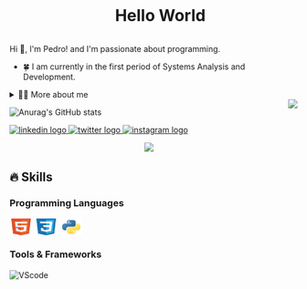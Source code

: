 <!--título-->
<div id="user-content-toc">
  <ul align="center">
    <summary><h1 style="display: inline-block">Hello World</h1></summary>
</div>

<!-- Presentation -->
<p>
  Hi 👋, I'm Pedro! and I'm passionate about programming.

  - 🍀 I am currently in the first period of Systems Analysis and Development.
</p>

<!-- Dropdown -->
<details>
  <summary>👨‍💻 More about me</summary>

  - 💬 Hi, I'm Pedro, a 19 year old Brazilian who is currently studying programming and English.

  - ⚡ I really like the technology area in general, in my free time I play electronic games and listen to music.
</details>

<!-- GIF pokemon-->
<img align="right" height="171" src="https://i.gifer.com/LmPD.gif"  />

<!-- GithubStats -->
![Anurag's GitHub stats](https://github-readme-stats.vercel.app/api?username=pedraozl&show_icons=true&theme=midnight-purple)


<!-- Links -->
<div align="left">
  <a href="https://www.linkedin.com/in/pedro-samuel-alencar-alves-8a14502b3/" target="_blank">
    <img src="https://img.shields.io/static/v1?message=LinkedIn&logo=linkedin&label=&color=0077B5&logoColor=white&labelColor=&style=flat" height="30" alt="linkedin logo"  />
  </a>
  <a href="https://x.com/pedraozlx" target="_blank">
    <img src="https://img.shields.io/static/v1?message=Twitter&logo=twitter&label=&color=1DA1F2&logoColor=white&labelColor=&style=flat" height="30" alt="twitter logo"  />
  </a>
  <a href="https://www.instagram.com/pedraolz/?next=%2F" target="_blank">
    <img src="https://img.shields.io/static/v1?message=Instagram&logo=instagram&label=&color=E4405F&logoColor=white&labelColor=&style=flat" height="30" alt="instagram logo"  />
  </a>
</div>


<!-- GIF -->
<p align="left">
  
<div align="center">
  <img height="450" src="https://i.gifer.com/3769.gif"  />
</div>

## 🔥 Skills
<!-- Skills: Programming Languages -->
  <div style="flex-basis: 48%;">
    <h3>Programming Languages</h3>
    <img align="center" alt="HTML" height="30" width="40" src="https://raw.githubusercontent.com/devicons/devicon/master/icons/html5/html5-original.svg">
    <img align="center" alt="CSS" height="30" width="40" src="https://raw.githubusercontent.com/devicons/devicon/master/icons/css3/css3-original.svg">
    <img align="center" alt="Python" height="30" width="40" src="https://raw.githubusercontent.com/devicons/devicon/master/icons/python/python-original.svg">
  </div>
  
  <!-- Skills: Tools & Frameworks -->
  <div style="flex-basis: 48%;">
    <h3>Tools & Frameworks</h3>
    <img align="center" alt="VScode" height="30" width="40" src="https://cdn.jsdelivr.net/gh/devicons/devicon/icons/vscode/vscode-original.svg">
  </div>
  


